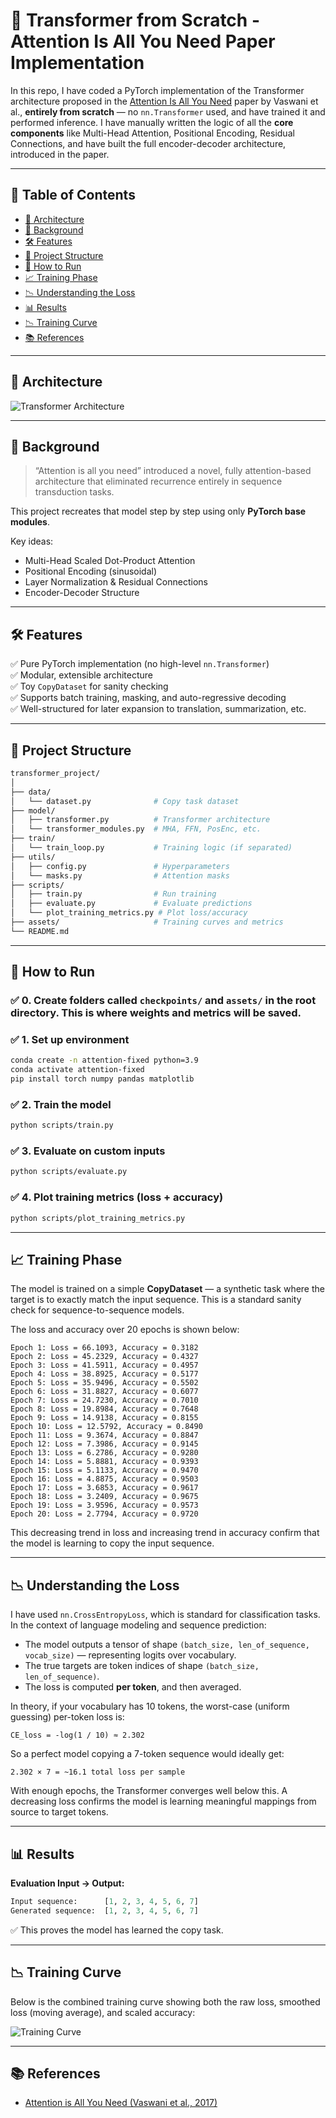# 🧠 Transformer from Scratch - Attention Is All You Need Paper Implementation

In this repo, I have coded a PyTorch implementation of the Transformer architecture proposed in the [Attention Is All You Need](https://arxiv.org/abs/1706.03762) paper by Vaswani et al., **entirely from scratch** — no `nn.Transformer` used, and have trained it and performed inference. I have manually written the logic of all the **core components** like Multi-Head Attention, Positional Encoding, Residual Connections, and have built the full encoder-decoder architecture, introduced in the paper.

---

## 📌 Table of Contents

- [📝 Architecture](#-architecture)
- [📖 Background](#-background)
- [🛠 Features](#-features)
- [📂 Project Structure](#-project-structure)
- [🚀 How to Run](#-how-to-run)
- [📈 Training Phase](#-training-phase)
- [📉 Understanding the Loss](#-understanding-the-loss)
- [📊 Results](#-results)
- [📉 Training Curve](#-training-curve)
- [📚 References](#-references)

---

## 📝 Architecture

![Transformer Architecture](images/architecture.png)

---

## 📖 Background

> “Attention is all you need” introduced a novel, fully attention-based architecture that eliminated recurrence entirely in sequence transduction tasks.

This project recreates that model step by step using only **PyTorch base modules**.

Key ideas:
- Multi-Head Scaled Dot-Product Attention
- Positional Encoding (sinusoidal)
- Layer Normalization & Residual Connections
- Encoder-Decoder Structure

---

## 🛠 Features

✅ Pure PyTorch implementation (no high-level `nn.Transformer`)  
✅ Modular, extensible architecture  
✅ Toy `CopyDataset` for sanity checking  
✅ Supports batch training, masking, and auto-regressive decoding  
✅ Well-structured for later expansion to translation, summarization, etc.

---

## 📂 Project Structure

```bash
transformer_project/
│ 
├── data/
│   └── dataset.py              # Copy task dataset
├── model/
│   ├── transformer.py          # Transformer architecture
│   └── transformer_modules.py  # MHA, FFN, PosEnc, etc.
├── train/
│   └── train_loop.py           # Training logic (if separated)
├── utils/
│   ├── config.py               # Hyperparameters
│   └── masks.py                # Attention masks
├── scripts/
│   ├── train.py                # Run training
│   ├── evaluate.py             # Evaluate predictions
│   └── plot_training_metrics.py # Plot loss/accuracy
├── assets/                     # Training curves and metrics
└── README.md
```

---

## 🚀 How to Run

### ✅ 0. Create folders called `checkpoints/` and `assets/` in the root directory. This is where weights and metrics will be saved.

### ✅ 1. Set up environment

```bash
conda create -n attention-fixed python=3.9
conda activate attention-fixed
pip install torch numpy pandas matplotlib
```

### ✅ 2. Train the model

```bash
python scripts/train.py
```

### ✅ 3. Evaluate on custom inputs

```bash
python scripts/evaluate.py
```

### ✅ 4. Plot training metrics (loss + accuracy)

```bash
python scripts/plot_training_metrics.py
```

---

## 📈 Training Phase

The model is trained on a simple **CopyDataset** — a synthetic task where the target is to exactly match the input sequence. This is a standard sanity check for sequence-to-sequence models.

The loss and accuracy over 20 epochs is shown below:

```
Epoch 1: Loss = 66.1093, Accuracy = 0.3182
Epoch 2: Loss = 45.2329, Accuracy = 0.4327
Epoch 3: Loss = 41.5911, Accuracy = 0.4957
Epoch 4: Loss = 38.8925, Accuracy = 0.5177
Epoch 5: Loss = 35.9496, Accuracy = 0.5502
Epoch 6: Loss = 31.8827, Accuracy = 0.6077
Epoch 7: Loss = 24.7230, Accuracy = 0.7010
Epoch 8: Loss = 19.8984, Accuracy = 0.7648
Epoch 9: Loss = 14.9138, Accuracy = 0.8155
Epoch 10: Loss = 12.5792, Accuracy = 0.8490
Epoch 11: Loss = 9.3674, Accuracy = 0.8847
Epoch 12: Loss = 7.3986, Accuracy = 0.9145
Epoch 13: Loss = 6.2786, Accuracy = 0.9280
Epoch 14: Loss = 5.8881, Accuracy = 0.9393
Epoch 15: Loss = 5.1133, Accuracy = 0.9470
Epoch 16: Loss = 4.8875, Accuracy = 0.9503
Epoch 17: Loss = 3.6853, Accuracy = 0.9617
Epoch 18: Loss = 3.2409, Accuracy = 0.9675
Epoch 19: Loss = 3.9596, Accuracy = 0.9573
Epoch 20: Loss = 2.7794, Accuracy = 0.9720
```

This decreasing trend in loss and increasing trend in accuracy confirm that the model is learning to copy the input sequence.

---

## 📉 Understanding the Loss

I have used `nn.CrossEntropyLoss`, which is standard for classification tasks. In the context of language modeling and sequence prediction:

- The model outputs a tensor of shape `(batch_size, len_of_sequence, vocab_size)` — representing logits over vocabulary.
- The true targets are token indices of shape `(batch_size, len_of_sequence)`.
- The loss is computed **per token**, and then averaged.

In theory, if your vocabulary has 10 tokens, the worst-case (uniform guessing) per-token loss is:

```text
CE_loss = -log(1 / 10) ≈ 2.302
```

So a perfect model copying a 7-token sequence would ideally get:

```text
2.302 × 7 = ~16.1 total loss per sample
```

With enough epochs, the Transformer converges well below this. A decreasing loss confirms the model is learning meaningful mappings from source to target tokens.

---

## 📊 Results

**Evaluation Input → Output:**

```python
Input sequence:      [1, 2, 3, 4, 5, 6, 7]
Generated sequence:  [1, 2, 3, 4, 5, 6, 7]
```

✅ This proves the model has learned the copy task.

---

## 📉 Training Curve

Below is the combined training curve showing both the raw loss, smoothed loss (moving average), and scaled accuracy:

![Training Curve](assets/transformer_training_combined_plot.png)

---

## 📚 References

- [Attention is All You Need (Vaswani et al., 2017)](https://arxiv.org/abs/1706.03762)
